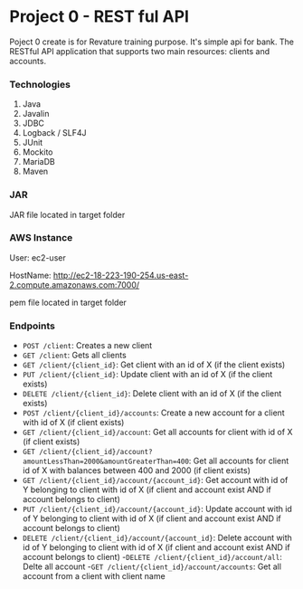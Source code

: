 # Project 0 - REST ful API
Poject 0 create is for Revature training purpose. It's simple api for bank. The RESTful API application that supports two main resources: clients and accounts.

### Technologies
1. Java
2. Javalin 
3. JDBC
4. Logback / SLF4J
5. JUnit
6. Mockito
7. MariaDB 
8. Maven
### JAR

JAR file located in target folder

### AWS Instance
User: ec2-user

HostName: 
http://ec2-18-223-190-254.us-east-2.compute.amazonaws.com:7000/

pem file located in target folder

### Endpoints
- `POST /client`: Creates a new client
- `GET /client`: Gets all clients
- `GET /client/{client_id}`: Get client with an id of X (if the client exists)
- `PUT /client/{client_id}`: Update client with an id of X (if the client exists)
- `DELETE /client/{client_id}`: Delete client with an id of X (if the client exists)
- `POST /client/{client_id}/accounts`: Create a new account for a client with id of X (if client exists)
- `GET /client/{client_id}/account`: Get all accounts for client with id of X (if client exists)
- `GET /client/{client_id}/account?amountLessThan=2000&amountGreaterThan=400`: Get all accounts for client id of X with balances between 400 and 2000 (if client exists)
- `GET /client/{client_id}/account/{account_id}`: Get account with id of Y belonging to client with id of X (if client and account exist AND if account belongs to client)
- `PUT /client/{client_id}/account/{account_id}`: Update account with id of Y belonging to client with id of X (if client and account exist AND if account belongs to client)
- `DELETE /client/{client_id}/account/{account_id}`: Delete account with id of Y belonging to client with id of X (if client and account exist AND if account belongs to client)
-`DELETE /client/{client_id}/account/all`: Delte all account
-`GET /client/{client_id}/account/accounts`: Get all account from a client with client name